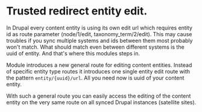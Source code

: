 Trusted redirect entity edit.
================================================================================

In Drupal every content entity is using its own edit url which requires entity
id as route parameter (node/1/edit, taxonomy_term/2/edit). This may cause
troubles if you sync multiple systems and ids between them most probably won't
match. What should match even between different systems is the uuid of entity.
And that's where this modules steps in.

Module introduces a new general route for editing content entities. Instead of
specific entity type routes it introduces one single entity edit route with the
pattern `entity/{uuid}/url`. All you need now is uuid of your content entity.

With such a general route you can easily access the editing of the content
entity on the very same route on all synced Drupal instances (satellite sites).
